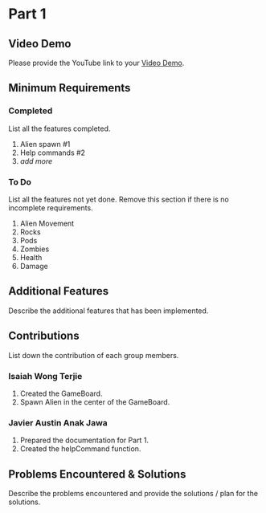 # Part 1

## Video Demo

Please provide the YouTube link to your [Video Demo](https://youtube.com).

## Minimum Requirements

### Completed

List all the features completed.

1. Alien spawn #1
2. Help commands #2
3. *add more*

### To Do

List all the features not yet done. Remove this section if there is no incomplete requirements.

1. Alien Movement 
2. Rocks
3. Pods
4. Zombies
5. Health
6. Damage

## Additional Features

Describe the additional features that has been implemented.

## Contributions

List down the contribution of each group members.

### Isaiah Wong Terjie

1. Created the GameBoard.
2. Spawn Alien in the center of the GameBoard.

### Javier Austin Anak Jawa

1. Prepared the documentation for Part 1.
2. Created the helpCommand function.

## Problems Encountered & Solutions

Describe the problems encountered and provide the solutions / plan for the solutions.
